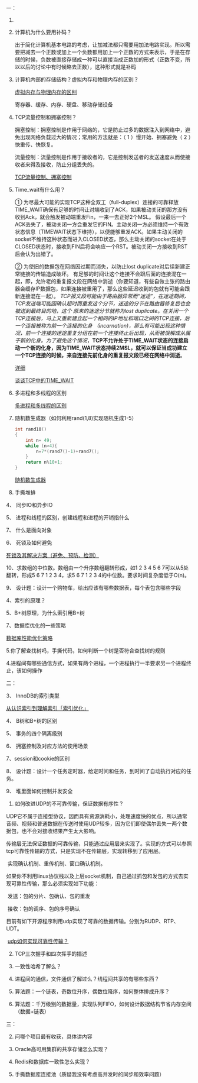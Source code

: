 一：

1. 

2. 计算机为什么要用补码？

   出于简化计算机基本电路的考虑，让加减法都只需要用加法电路实现。所以需要把减去一个正数或加上一个负数都用加上一个正数的方式来表示，于是在存储的时候，负数被直接存储成一种可以直接当成正数加的形式（正数不变，所以以后的讨论中有时候略去正数），这种形式就是补码

2. 计算机内部的存储结构？虚拟内存和物理内存的区别？

   [虚拟内存与物理内存的区别](https://blog.csdn.net/u012861978/article/details/53048077)

   寄存器、缓存、内存、硬盘、移动存储设备

3. TCP流量控制和拥塞控制？

   拥塞控制：拥塞控制是作用于网络的，它是防止过多的数据注入到网络中，避免出现网络负载过大的情况；常用的方法就是：（ 1 ）慢开始、拥塞避免（ 2 ）快重传、快恢复。

   流量控制：流量控制是作用于接收者的，它是控制发送者的发送速度从而使接收者来得及接收，防止分组丢失的。

   [TCP流量控制、拥塞控制](https://zhuanlan.zhihu.com/p/37379780)

4. Time_wait有什么用？

    ① 为尽最大可能的实现TCP这种全双工（full-duplex）连接的可靠释放  TIME_WAIT确保有足够的时间让对端收到了ACK，如果被动关闭的那方没有收到Ack，就会触发被动端重发Fin，一来一去正好2个MSL。  假设最后一个ACK丢失了，被动关闭一方会重发它的FIN。主动关闭一方必须维持一个有效状态信息（TIMEWAIT状态下维持），以便能够重发ACK。如果主动关闭的socket不维持这种状态而进入CLOSED状态，那么主动关闭的socket在处于CLOSED状态时，接收到FIN后将会响应一个RST。被动关闭一方接收到RST后会认为出错了。

   ② 为使旧的数据包在网络因过期而消失，以防止lost duplicate对后续新建正常链接的传输造成破坏。  有足够的时间让这个连接不会跟后面的连接混在一起，即，允许老的重复报文段在网络中消逝（你要知道，有些自做主张的路由器会缓存IP数据包，如果连接被重用了，那么这些延迟收到的包就有可能会跟新连接混在一起）。  *TCP报文段可能由于路由器异常而“迷途”，在迷途期间，TCP发送端可能因确认超时而重发这个分节，迷途的分节在路由器修复后也会被送到最终目的地，这个 原来的迷途分节就称为lost duplicate。在关闭一个TCP连接后，马上又重新建立起一个相同的IP地址和端口之间的TCP连接，后一个连接被称为前一个连接的化身 （incarnation)，那么有可能出现这种情况，前一个连接的迷途重复分组在前一个连接终止后出现，从而被误解成从属于新的化身。为了避免这个情况*，**TCP不允许处于TIME_WAIT状态的连接启动一个新的化身，因为TIME_WAIT状态持续2MSL，就可以保证当成功建立一个TCP连接的时候，来自连接先前化身的重复报文段已经在网络中消逝**。

   [详细](https://cloud.tencent.com/developer/article/1152648)

   [谈谈TCP中的TIME_WAIT](https://blog.csdn.net/jewes/article/details/52654997)

5. 多进程和多线程的区别

   [多进程和多线程的区别](https://blog.csdn.net/linraise/article/details/12979473)

6. 随机数生成器（如何利用rand(1,8)实现随机生成1-5）

   ```C
   int rand10()
   {
       int n= 49;
       while (n>4){
           n=7*(rand7()-1)+rand7();
       }
       return n%10+1;
   }
   ```

   [随机数生成器](https://blog.csdn.net/yiqiangeliyou/article/details/46823595)

9. 手撕堆排



4、 同步IO和异步IO



5、 进程和线程的区别，创建线程和进程的开销指什么



7、 什么是面向对象



6、 死锁及如何避免

[死锁及其解决方案（避免、预防、检测）](https://blog.csdn.net/yyf_it/article/details/52412071)



10、求数组的中位数。数组由一个升序数组翻转形成，如1 2 3 4 5 6 7可以从5处翻转，形成5 6 7 1 2 3 4，求5 6 7 1 2 3 4的中位数。要求时间复杂度低于O(n)。



9、 设计题：设计一个购物车，给出应该有哪些数据表，每个表包含哪些字段



4、索引的原理？



5、B+树原理，为什么索引用B+树



7、数据库优化的一些策略

[数据库性能优化策略](https://blog.csdn.net/u013628152/article/details/51835121)



5.你了解查找树吗，手撕代码，如何判断一个树是否符合查找树的规则



4.进程间有哪些通信方式，如果有两个进程，一个进程执行一半要求另一个进程终止，该如何操作



二：

3、 InnoDB的索引类型

[从认识索引到理解索引「索引优化」](https://juejin.im/entry/5bbfe5b15188255c94465943)	

4、 B树和B+树的区别



5、 事务的四个隔离级别



6、 拥塞控制及对应方法的使用场景



7、session和cookie的区别



8、 设计题：设计一个任务定时器，给定时间和任务，到时间了自动执行对应的任务。



9、 堆里面如何控制并发安全

1. 如何改进UDP的不可靠传输，保证数据有序性？

​         UDP它不属于连接型协议，因而具有资源消耗小，处理速度快的优点，所以通常音频、视频和普通数据在传送时使用UDP较多，因为它们即使偶尔丢失一两个数据包，也不会对接收结果产生太大影响。

​         传输层无法保证数据的可靠传输，只能通过应用层来实现了。实现的方式可以参照tcp可靠性传输的方式，只是实现不在传输层，实现转移到了应用层。

​         实现确认机制、重传机制、窗口确认机制。

​         如果你不利用linux协议栈以及上层socket机制，自己通过抓包和发包的方式去实现可靠性传输，那么必须实现如下功能：

​         发送：包的分片、包确认、包的重发

​         接收：包的调序、包的序号确认

​         目前有如下开源程序利用udp实现了可靠的数据传输。分别为RUDP、RTP、UDT。

​	[udp如何实现可靠性传输？](http://www.voidcn.com/article/p-rjpaxhzo-bhh.html)

2. TCP三次握手和四次挥手的描述

3. 一致性哈希了解么？
4. 进程间的通信，文件通信了解过么？线程间共享的有哪些东西？

5. 算法题：一个链表，奇数位升序，偶数位降序，如何整体排成升序？

6. 算法题：千万级别的数据量，实现队列FIFO，如何设计数据结构节省内存空间（数据+链表）



三：

2. 问哪个项目最有收获，具体讲内容
3. Oracle高可用集群的共享存储怎么实现？

4. Redis和数据库一致性怎么实现？

5. 手撕数据库连接池（质疑我没有考虑高并发时的同步和效率问题）